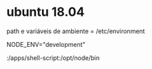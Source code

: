 # ubuntu 18.04

path e variáveis de ambiente = /etc/environment

NODE_ENV="development"

:/apps/shell-script:/opt/node/bin

